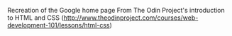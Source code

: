 Recreation of the Google home page
From The Odin Project's introduction to HTML and CSS (http://www.theodinproject.com/courses/web-development-101/lessons/html-css)
